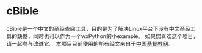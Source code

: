 # cBible
cBible是一个中文的圣经查阅工具，目的是为了解决Linux平台下没有中文圣经工具的缺憾，同时也可以作为一个wxPython的小example。
如果您喜欢这个项目，请一起参与改进它。
本项目目前使用的所有经文来自于[中国基督教网](http://www.ccctspm.org/)。


